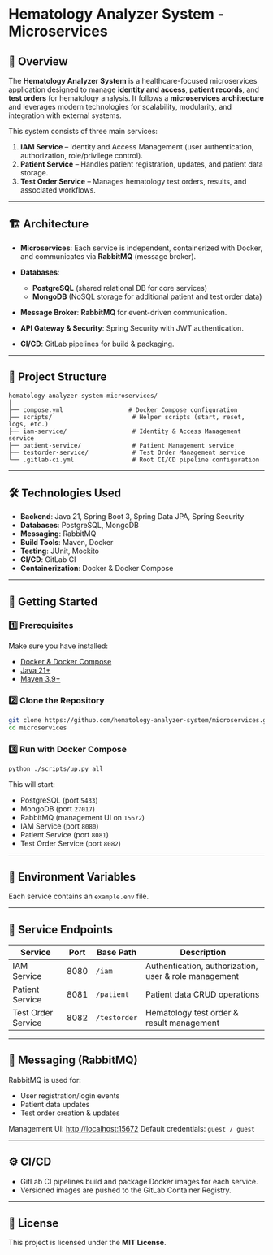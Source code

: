 # Hematology Analyzer System - Microservices

## 📌 Overview

The **Hematology Analyzer System** is a healthcare-focused microservices application designed to manage **identity and access**, **patient records**, and **test orders** for hematology analysis.
It follows a **microservices architecture** and leverages modern technologies for scalability, modularity, and integration with external systems.

This system consists of three main services:

1. **IAM Service** – Identity and Access Management (user authentication, authorization, role/privilege control).
2. **Patient Service** – Handles patient registration, updates, and patient data storage.
3. **Test Order Service** – Manages hematology test orders, results, and associated workflows.

---

## 🏗 Architecture

* **Microservices**: Each service is independent, containerized with Docker, and communicates via **RabbitMQ** (message broker).
* **Databases**:

  * **PostgreSQL** (shared relational DB for core services)
  * **MongoDB** (NoSQL storage for additional patient and test order data)
* **Message Broker**: **RabbitMQ** for event-driven communication.
* **API Gateway & Security**: Spring Security with JWT authentication.
* **CI/CD**: GitLab pipelines for build & packaging.

---

## 📂 Project Structure

```
hematology-analyzer-system-microservices/
│
├── compose.yml                  # Docker Compose configuration
├── scripts/                      # Helper scripts (start, reset, logs, etc.)
├── iam-service/                  # Identity & Access Management service
├── patient-service/              # Patient Management service
├── testorder-service/            # Test Order Management service
└── .gitlab-ci.yml                # Root CI/CD pipeline configuration
```

---

## 🛠 Technologies Used

* **Backend**: Java 21, Spring Boot 3, Spring Data JPA, Spring Security
* **Databases**: PostgreSQL, MongoDB
* **Messaging**: RabbitMQ
* **Build Tools**: Maven, Docker
* **Testing**: JUnit, Mockito
* **CI/CD**: GitLab CI
* **Containerization**: Docker & Docker Compose

---

## 🚀 Getting Started

### 1️⃣ Prerequisites

Make sure you have installed:

* [Docker & Docker Compose](https://docs.docker.com/get-docker/)
* [Java 21+](https://adoptium.net/)
* [Maven 3.9+](https://maven.apache.org/)

### 2️⃣ Clone the Repository

```bash
git clone https://github.com/hematology-analyzer-system/microservices.git
cd microservices
```

### 3️⃣ Run with Docker Compose

```bash
python ./scripts/up.py all
```

This will start:

* PostgreSQL (port `5433`)
* MongoDB (port `27017`)
* RabbitMQ (management UI on `15672`)
* IAM Service (port `8080`)
* Patient Service (port `8081`)
* Test Order Service (port `8082`)

---

## 📜 Environment Variables

Each service contains an `example.env` file.

---

## 📡 Service Endpoints

| Service            | Port | Base Path    | Description                                           |
| ------------------ | ---- | ------------ | ----------------------------------------------------- |
| IAM Service        | 8080 | `/iam`       | Authentication, authorization, user & role management |
| Patient Service    | 8081 | `/patient`   | Patient data CRUD operations                          |
| Test Order Service | 8082 | `/testorder` | Hematology test order & result management             |

---

## 🔄 Messaging (RabbitMQ)

RabbitMQ is used for:

* User registration/login events
* Patient data updates
* Test order creation & updates

Management UI: [http://localhost:15672](http://localhost:15672)
Default credentials: `guest / guest`

---

## ⚙ CI/CD

* GitLab CI pipelines build and package Docker images for each service.
* Versioned images are pushed to the GitLab Container Registry.

---

## 📄 License

This project is licensed under the **MIT License**.
